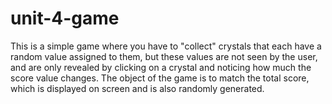 # unit-4-game
This is a simple game where you have to "collect" crystals that each have a random value assigned to them, but these values are not seen by the user, and are only revealed by clicking on a crystal and noticing how much the score value changes. The object of the game is to match the total score, which is displayed on screen and is also randomly generated. 
